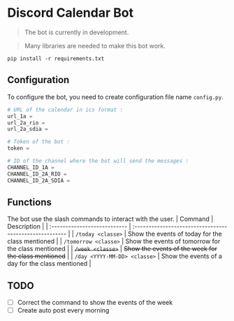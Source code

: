 # Discord Calendar Bot
> The bot is currently in development.

> Many libraries are needed to make this bot work.
```pwsh
pip install -r requirements.txt
```


## Configuration
To configure the bot, you need to create configuration file name `config.py`.
```python
# URL of the calendar in ics format :
url_1a = 
url_2a_rio = 
url_2a_sdia = 

# Token of the bot :
token = 

# ID of the channel where the bot will send the messages :
CHANNEL_ID_1A = 
CHANNEL_ID_2A_RIO = 
CHANNEL_ID_2A_SDIA = 
```

## Functions
The bot use the slash commands to interact with the user.
| Command                      | Description                                             |
| :--------------------------- | :------------------------------------------------------ |
| `/today <classe>`            | Show the events of today for the class mentioned        |
| `/tomorrow <classe>`         | Show the events of tomorrow for the class mentioned     |
| ~~`/week <classe>`~~         | ~~Show the events of the week for the class mentioned~~ |
| `/day <YYYY-MM-DD> <classe>` | Show the events of a day for the class mentioned        |

## TODO
- [ ] Correct the command to show the events of the week
- [ ] Create auto post every morning
